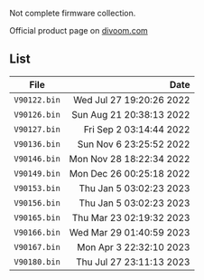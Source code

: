 Not complete firmware collection.

Official product page on [divoom.com](https://divoom.com/products/pixoo-64)

## List

| File | Date |
| --   |  --: |
| `V90122.bin` | Wed Jul 27 19:20:26 2022 |
| `V90126.bin` | Sun Aug 21 20:38:13 2022 |
| `V90127.bin` | Fri Sep  2 03:14:44 2022 |
| `V90136.bin` | Sun Nov  6 23:25:52 2022 |
| `V90146.bin` | Mon Nov 28 18:22:34 2022 |
| `V90149.bin` | Mon Dec 26 00:25:18 2022 |
| `V90153.bin` | Thu Jan  5 03:02:23 2023 |
| `V90156.bin` | Thu Jan  5 03:02:23 2023 |
| `V90165.bin` | Thu Mar 23 02:19:32 2023 |
| `V90166.bin` | Wed Mar 29 01:40:59 2023 |
| `V90167.bin` | Mon Apr  3 22:32:10 2023 |
| `V90180.bin` | Thu Jul 27 23:11:13 2023 |
